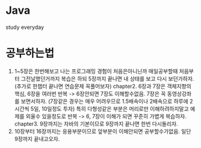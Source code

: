 # Java
study everyday

# 공부하는법

1. 1~5장은 한번해보고 나는 프로그래밍 경험이 처음은아니닌까 매일공부할때 처음부터 그전날했던거까지 복습은 하되 5장까지 끝나면 내 상태를 보고 다시 보던가하자.(추가로 한챕터 끝나면 연습문제 꼭풀어보자)
chapter2. 6장과 7장은 객체지향의 핵심, 6장을 여러번 반복 -> 6장안되면 7장도 이해할수없음. 7장은 꼭 동영상강좌를 보면서하자. (7장같은 경우는 매우 어려우므로 1.5배속이나 2배속으로 하루에 2시간씩 5일, 10일정도 투자)
특히 다형성같은 부분은 머리로만 이해하려하지말고 예제를 외울수 있을정도로 반복
-> 6, 7장이 이해가 되면 꾸준히 가볍게 복습하자.
chapter3. 9장까지는 자바의 기본이므로 9장까지 끝나면 한번 다시돌리자.
4. 10장부터 16장까지는 응용부분이므로 앞부분이 이해안되면 공부할수가없음. 일단 9장까지 끝내고오자.
